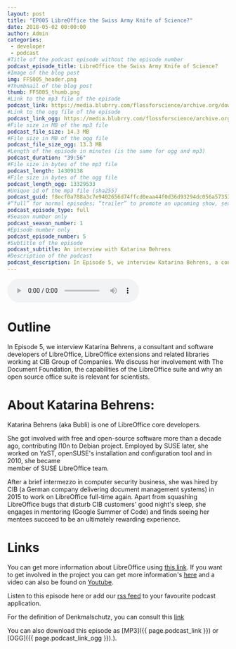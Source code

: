 ```yaml
---
layout: post
title: "EP005 LibreOffice the Swiss Army Knife of Science?"
date: 2018-05-02 00:00:00
author: Admin
categories: 
 - developer
 - podcast
#Title of the podcast episode without the episode number
podcast_episode_title: LibreOffice the Swiss Army Knife of Science?
#Image of the blog post
img: FFS005_header.png
#Thumbnail of the blog post
thumb: FFS005_thumb.png
#Link to the mp3 file of the episode
podcast_link: https://media.blubrry.com/flossforscience/archive.org/download/FlossforscienceEp005-LibreofficeTheSwissArmyKnifeOfScience/FLOSSforscience_EP005.mp3
#Link to the ogg file of the episode
podcast_link_ogg: https://media.blubrry.com/flossforscience/archive.org/download/FlossforscienceEp005-LibreofficeTheSwissArmyKnifeOfScience/FLOSSforscience_EP005.ogg
#File size in MB of the mp3 file
podcast_file_size: 14.3 MB
#File size in MB of the ogg file
podcast_file_size_ogg: 13.3 MB
#Length of the episode in minutes (is the same for ogg and mp3)
podcast_duration: "39:56"
#File size in bytes of the mp3 file
podcast_length: 14309138
#File size in bytes of the ogg file
podcast_length_ogg: 13329533
#Unique id of the mp3 file (sha255)
podcast_guid: f8ecf0a788a3c7e9402656d74ffcd0eaa44f0d36d93294dc056a57353ae8e712
#“full” for normal episodes; “trailer” to promote an upcoming show, season, or episode; or “bonus” for extra content related to a show, season, or episode.
podcast_episode_type: full
#Season number only
podcast_season_number: 1
#Episode number only
podcast_episode_number: 5
#Subtitle of the episode 
podcast_subtitle: An interview with Katarina Behrens
#Description of the podcast
podcast_description: In Episode 5, we interview Katarina Behrens, a consultant and software developers of LibreOffice, LibreOffice extensions and related libraries working at CIB Group of Companies. We discuss her involvement with The Document Foundation, the capabilities of the LibreOffice suite and why an open source office suite is relevant for scientists.
---
```


<audio controls>
  <source src="{{ page.podcast_link_ogg }}" type="audio/ogg">
  <source src="{{ page.podcast_link }}" type="audio/mpeg">
Your browser does not support the audio element.
</audio>

# Outline

In Episode 5, we interview Katarina Behrens, a consultant and software developers of LibreOffice, LibreOffice extensions and related libraries working at CIB Group of Companies. We discuss her involvement with The Document Foundation, the capabilities of the LibreOffice suite and why an open source office suite is relevant for scientists.

# About Katarina Behrens: 

Katarina Behrens (aka Bubli) is one of LibreOffice core developers.

She got involved with free and open-source software more than a decade ago, 
contributing l10n to Debian project. Employed by SUSE later, she worked on 
YaST, openSUSE's installation and configuration tool and in 2010, she became  
member of SUSE LibreOffice team. 

After a brief intermezzo in computer security business, she was hired by CIB 
(a German company delivering document management systems) in 2015 to 
work on LibreOffice full-time again. Apart from squashing LibreOffice bugs 
that disturb CIB customers' good night's sleep, she engages in mentoring 
(Google Summer of Code) and finds seeing her mentees succeed to be an 
ultimately rewarding experience.

# Links

You can get more information about LibreOffice using [this link](https://www.libreoffice.org/discover/libreoffice/). If you want to get involved in the project you can get more information's [here](https://www.libreoffice.org/community/get-involved/) and a video can also be found on [Youtube](https://youtu.be/ir6KiKfnWCw). 

Listen to this episode here or add our [rss feed](https://flossforscience.com/feed.xml) to your favourite podcast application. 

For the definition of Denkmalschutz, you can consult this [link](https://dictionary.cambridge.org/dictionary/german-english/denkmalschutz)

You can also download this episode as [MP3]({{ page.podcast_link }}) or [OGG]({{ page.podcast_link_ogg }}).). 
